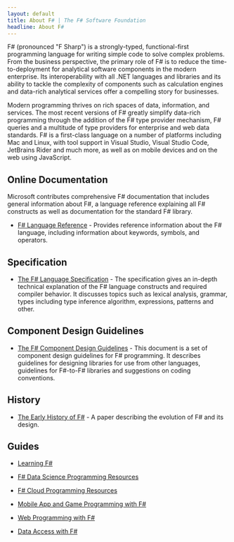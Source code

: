 ```yaml
---
layout: default
title: About F# | The F# Software Foundation
headline: About F#
---
```


F# (pronounced "F Sharp") is a strongly-typed, functional-first programming language for writing 
simple code to solve complex problems. From the business perspective, the primary 
role of F# is to reduce the time-to-deployment for analytical software components 
in the modern enterprise. Its interoperability with all .NET languages and libraries 
and its ability to tackle the complexity of components such as calculation engines 
and data-rich analytical services offer a compelling story for businesses. 

Modern programming thrives on rich spaces of data, information, and services. The 
most recent versions of F# greatly simplify data-rich programming 
through the addition of the F# type provider mechanism, F# queries 
and a multitude of type providers for enterprise and web data standards. 
F# is a first-class language on a number of platforms including
Mac and Linux, with tool support in Visual Studio, Visual Studio Code, JetBrains Rider and much more,
as well as on mobile devices and on the web using JavaScript.

<h2 id="documentation" class="anchor">Online Documentation</h2>

Microsoft contributes comprehensive F# documentation that includes general information 
about F#, a language reference explaining all F# constructs as well as documentation for 
the standard F# library.

 * [F# Language Reference](https://docs.microsoft.com/en-us/dotnet/fsharp/language-reference/) - 
   Provides reference information about the F# language, including information about keywords, symbols, and operators.

## Specification

 * [The F# Language Specification](/specs/language-spec) - The specification gives an in-depth 
   technical explanation of the F# language constructs and required compiler behavior. 
   It discusses topics such as lexical analysis, grammar, types including type inference 
   algorithm, expressions, patterns and other.

## Component Design Guidelines

 * [The F# Component Design Guidelines](https://docs.microsoft.com/en-us/dotnet/fsharp/style-guide/component-design-guidelines) - This document is a set of component 
   design guidelines for F# programming. It describes guidelines for designing libraries 
   for use from other languages, guidelines for F#-to-F# libraries and suggestions on 
   coding conventions.
 
## History

 * [The Early History of F#](/history) - A paper describing the evolution of F# and its design.
 
## Guides

 * [Learning F#](/about/learning.html)

 * [F# Data Science Programming Resources](/guides/data-science)

 * [F# Cloud Programming Resources](/guides/cloud)

 * [Mobile App and Game Programming with F#](/guides/apps-and-games)

 * [Web Programming with F#](/guides/web)

 * [Data Access with F#](/guides/data-access)
